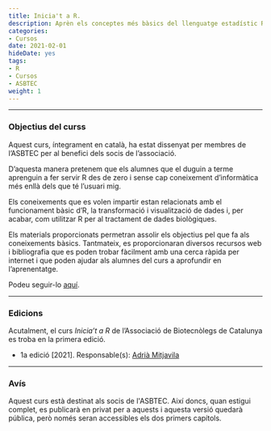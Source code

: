 ```yaml
---
title: Inicia't a R.
description: Aprèn els conceptes més bàsics del llenguatge estadístic R.
categories:
- Cursos
date: 2021-02-01
hideDate: yes
tags:
- R
- Cursos
- ASBTEC
weight: 1
---
```


---

### Objectius del curss

Aquest curs, íntegrament en català, ha estat dissenyat per membres de l’ASBTEC per al benefici dels socis de l’associació.

D’aquesta manera pretenem que els alumnes que el duguin a terme aprenguin a fer servir R des de zero i sense cap coneixement d’informàtica més enllà dels que té l’usuari mig.

Els coneixements que es volen impartir estan relacionats amb el funcionament bàsic d’R, la transformació i visualització de dades i, per acabar, com utilitzar R per al tractament de dades biològiques.

Els materials proporcionats permetran assolir els objectius pel que fa als coneixements bàsics. Tantmateix, es proporcionaran diversos recursos web i bibliografia que es poden trobar fàcilment amb una cerca ràpida per internet i que poden ajudar als alumnes del curs a aprofundir en l’aprenentatge.

Podeu seguir-lo [aquí](https://asbtec.github.io/Curs_R_basic/).

---

### Edicions

Acutalment, el curs *Inicia’t a R* de l’Associació de Biotecnòlegs de Catalunya es troba en la primera edició.

* 1a edició [2021]. Responsable(s): [Adrià Mitjavila](htts://amitjavilaventura.github.io)

---

### Avís

Aquest curs està destinat als socis de l'ASBTEC. Així doncs, quan estigui complet, es publicarà en privat per a aquests i aquesta versió quedarà pública, però només seran accessibles els dos primers capítols.




